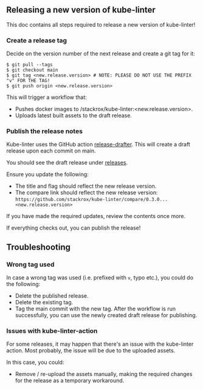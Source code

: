 ## Releasing a new version of kube-linter

This doc contains all steps required to release a new version of kube-linter!

### Create a release tag

Decide on the version number of the next release and create a git tag for it:

```shell
$ git pull --tags
$ git checkout main
$ git tag <new.release.version> # NOTE: PLEASE DO NOT USE THE PREFIX "v" FOR THE TAG!
$ git push origin <new.release.version>
```

This will trigger a workflow that:
- Pushes docker images to <registry>/stackrox/kube-linter:<new.release.version>.
- Uploads latest built assets to the draft release.

### Publish the release notes

Kube-linter uses the GitHub action [release-drafter](https://github.com/release-drafter/release-drafter).
This will create a draft release upon each commit on main.

You should see the draft release under [releases](https://github.com/stackrox/kube-linter/releases).

Ensure you update the following:
- The title and flag should reflect the new release version.
- The compare link should reflect the new release version: `https://github.com/stackrox/kube-linter/compare/0.3.0...<new.release.version>`

If you have made the required updates, review the contents once more.

If everything checks out, you can publish the release!

## Troubleshooting

### Wrong tag used

In case a wrong tag was used (i.e. prefixed with `v`, typo etc.), you could do the following:
- Delete the published release.
- Delete the existing tag.
- Tag the main commit with the new tag. After the workflow is run successfully, you can use the newly created draft 
  release for publishing.

### Issues with kube-linter-action

For some releases, it may happen that there's an issue with the kube-linter action. Most probably, the issue will be
due to the uploaded assets.

In this case, you could:
- Remove / re-upload the assets manually, making the required changes for the release as a temporary workaround.
